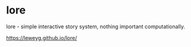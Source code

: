 # lore
lore - simple interactive story system, nothing important computationally.

https://leweyg.github.io/lore/

